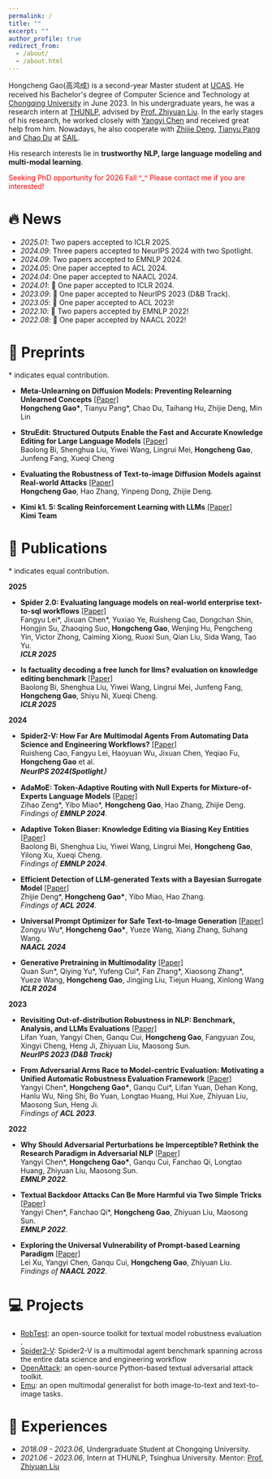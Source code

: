 ```yaml
---
permalink: /
title: ""
excerpt: ""
author_profile: true
redirect_from: 
  - /about/
  - /about.html
---
```


<!-- {% if site.google_scholar_stats_use_cdn %}
{% assign gsDataBaseUrl = "https://cdn.jsdelivr.net/gh/" | append: site.repository | append: "@" %}
{% else %}
{% assign gsDataBaseUrl = "https://raw.githubusercontent.com/" | append: site.repository | append: "/" %}
{% endif %}
{% assign url = gsDataBaseUrl | append: "google-scholar-stats/gs_data_shieldsio.json" %} -->

<span class='anchor' id='about-me'></span>

<p>Hongcheng Gao(高鸿成) is a second-year Master student at <a href="https://www.ucas.ac.cn//">UCAS</a>. He received his Bachelor's degree of Computer Science and Technology at <a href="https://cqu.edu.cn/">Chongqing University</a> in June 2023. In his undergraduate years, he was a research intern at <a href="http://nlp.csai.tsinghua.edu.cn">THUNLP</a>,  advised by <a href="http://nlp.csai.tsinghua.edu.cn/~lzy/">Prof. Zhiyuan Liu</a>. In the early stages of his research, he worked closely with <a href="https://yangyi-chen.github.io/">Yangyi Chen</a> and received great help from him. Nowadays, he also cooperate with <a href="https://thudzj.github.io/">Zhijie Deng</a>, <a href="https://p2333.github.io/">Tianyu Pang</a> and <a href="https://duchao0726.github.io/">Chao Du</a> at <a href="https://sail.sea.com/">SAIL</a>.</p>

<!-- and <a href="https://vipl.ict.ac.cn/">VIPL</a>(<a href="http://www.ict.ac.cn/">ICT</a>) -->
<!-- Hongcheng Gao(高鸿成) is nobody just hoping to make some meaningful works. His research interests lie in <strong>trustworthy NLP, large language modeling and multi-modal learning. -->

<!-- Curently, he is also a core member of <a href="https://huggingface.co/WizardLM">WizardLM Team</a> of <a href="https://www.msra.cn/">Microsoft Research</a>. -->

<!-- He received Bachelor's degree of Computer Science and Techology at <a href="https://cqu.edu.cn/">Chongqing University</a> in June 2023. In his undergraduate years, He was a research intern at <a href="http://nlp.csai.tsinghua.edu.cn">THUNLP</a>,  advised by <a href="http://nlp.csai.tsinghua.edu.cn/~lzy/">Prof. Zhiyuan Liu</a>.   -->

<!-- He also cooperate with <a href="https://thudzj.github.io">Prof.Zhijie Deng</a>(<a href="https://www.sjtu.edu.cn">SJTU</a>), <a href="https://ml.cs.tsinghua.edu.cn/~yinpeng/">Post-doc Yinpeng Dong</a>(<a href="https://www.tsinghua.edu.cn/en/">THU</a>) and <a href="https://cseweb.ucsd.edu/~haozhang/">Prof.Hao Zhang</a>(<a href="https://ucsd.edu/">UCSD</a>). -->
<!-- <br> -->
<p>
His research interests lie in <strong>trustworthy NLP, large language modeling and multi-modal learning</strong>.<br>
</p>

<p>
<font color='red'> Seeking PhD opportunity for 2026 Fall ^_^  Please contact me if you are interested!</font>
</p>


# 🔥 News
- *2025.01*: Two papers accepted to ICLR 2025.
- *2024.09*: Three papers accepted to NeurIPS 2024 with two Spotlight.
- *2024.09*: Two papers accepted to EMNLP 2024.
- *2024.05*: One paper accepted to ACL 2024.
- *2024.04*: One paper accepted to NAACL 2024.
- *2024.01*: 🎉 One paper accepted to ICLR 2024.
- *2023.09*: 🎉 One paper accepted to NeurIPS 2023 (D&B Track).
- *2023.05*: 🎉 One paper accepted to ACL 2023!
- *2022.10*: 🎉 Two papers accepted by EMNLP 2022!
- *2022.08*: 🎉 One paper accepted by NAACL 2022!
<!-- - *2022.06*: &nbsp;🎉🎉 Our textual backdoor learning toolkit *OpenBackdoor* has been released. Please check out [here](https://github.com/thunlp/OpenBackdoor)! -->





# 📝 Preprints 
\* indicates equal contribution.


- **Meta-Unlearning on Diffusion Models: Preventing Relearning Unlearned Concepts** [\[Paper\]](https://arxiv.org/abs/2410.12777)<br>
**Hongcheng Gao\***, Tianyu Pang\*, Chao Du, Taihang Hu, Zhijie Deng, Min Lin

- **StruEdit: Structured Outputs Enable the Fast and Accurate Knowledge Editing for Large Language Models** [\[Paper\]](https://arxiv.org/abs/2409.10132)<br>
Baolong Bi, Shenghua Liu, Yiwei Wang, Lingrui Mei, **Hongcheng Gao**, Junfeng Fang, Xueqi Cheng

- **Evaluating the Robustness of Text-to-image Diffusion Models against Real-world Attacks** [\[Paper\]](https://arxiv.org/abs/2306.13103)<br> 
**Hongcheng Gao**, Hao Zhang, Yinpeng Dong, Zhijie Deng. <br>

- **Kimi k1. 5: Scaling Reinforcement Learning with LLMs** [\[Paper\]](https://arxiv.org/abs/2501.12599)<br>
**Kimi Team**
  
<!-- *Under Review by **NeurIPS 2023*** -->

<!-- *Under Review by **NeurIPS 2023*** -->

<!-- *Under Review by **NeurIPS 2023*** -->

<!-- - **DEPP: A Novel Crystal Descriptor and Application in Ionic Batteries Voltage Prediction** <br>
Dongchen Jin\*, **Hongcheng Gao\***, Haoran Luo\*, Linlin He, Chao Yang, Yujie Zheng. <br>
*Under Review by **npj Computational Materials** (Sister journal of **<font color="dd0000">Nature</font>**)* -->


# 📝 Publications 
\* indicates equal contribution.

<!-- <table><tr><td>
    <img src="../images/calibration.png" style="border:1.2px solid #464646;padding:5px;border-radius:10px;box-shadow:1.2px 1.2px #bbbbbb" alt="" width="450px" />&nbsp;</td>
    <td align="left">
    <p>
      <b>A Close Look into the Calibration of Pre-trained Language Models</b>. <a href="https://arxiv.org/abs/2211.00151">[Paper]</a><br>
      Yangyi Chen*, <b>Lifan Yuan*</b>, Ganqu Cui, Zhiyuan Liu, Heng Ji. <br>
      <em><b>What</b></em>: An emperical study on the calibration of PLMs and existing calibration methods. <br>
      <em><b>Results</b></em>: Language models do not learn to be calibrated in training, and existing methods fail to tackle the miscalibration problems.<br>
      <em><b>Insights</b></em>: Learnable calibration methods, which directly collect data to train PLMs on the calibration task, demonstrate a great potential in improving PLMs' calibration.<br>
    </p>
</td></tr></table> -->

**2025**
- **Spider 2.0: Evaluating language models on real-world enterprise text-to-sql workflows** [\[Paper\]](https://arxiv.org/abs/2411.07763)<br>
Fangyu Lei\*, Jixuan Chen\*, Yuxiao Ye, Ruisheng Cao, Dongchan Shin, Hongjin Su, Zhaoqing Suo, **Hongcheng Gao**, Wenjing Hu, Pengcheng Yin, Victor Zhong, Caiming Xiong, Ruoxi Sun, Qian Liu, Sida Wang, Tao Yu. <br>
***ICLR 2025***

- **Is factuality decoding a free lunch for llms? evaluation on knowledge editing benchmark** [\[Paper\]](https://arxiv.org/abs/2404.00216)<br>
Baolong Bi, Shenghua Liu, Yiwei Wang, Lingrui Mei, Junfeng Fang, **Hongcheng Gao**, Shiyu Ni, Xueqi Cheng. <br>
***ICLR 2025***



**2024**
- **Spider2-V: How Far Are Multimodal Agents From Automating Data Science and Engineering Workflows?** [\[Paper\]](https://arxiv.org/abs/2406.13233)<br>
Ruisheng Cao, Fangyu Lei, Haoyuan Wu, Jixuan Chen, Yeqiao Fu, **Hongcheng Gao** et al. <br>
***NeurIPS 2024(Spotlight）***

- **AdaMoE: Token-Adaptive Routing with Null Experts for Mixture-of-Experts Language Models** [\[Paper\]](https://arxiv.org/abs/2406.13233)<br>
Zihao Zeng\*, Yibo Miao\*, **Hongcheng Gao**, Hao Zhang, Zhijie Deng. <br>
*Findings of **EMNLP 2024***.<br>

- **Adaptive Token Biaser: Knowledge Editing via Biasing Key Entities** [\[Paper\]](https://arxiv.org/abs/2406.12468)<br> 
Baolong Bi, Shenghua Liu, Yiwei Wang, Lingrui Mei, **Hongcheng Gao**, Yilong Xu, Xueqi Cheng. <br>
*Findings of **EMNLP 2024***.<br>

- **Efficient Detection of LLM-generated Texts with a Bayesian Surrogate Model** [\[Paper\]](https://arxiv.org/abs/2305.16617)<br>
Zhijie Deng\*, **Hongcheng Gao\***, Yibo Miao, Hao Zhang. <br>
*Findings of **ACL 2024***.<br>

- **Universal Prompt Optimizer for Safe Text-to-Image Generation** [\[Paper\]](https://arxiv.org/abs/2402.10882)<br> 
Zongyu Wu\*, **Hongcheng Gao\***, Yueze Wang, Xiang Zhang, Suhang Wang. <br>
***NAACL 2024***

- **Generative Pretraining in Multimodality** [\[Paper\]](https://arxiv.org/abs/2307.05222)<br> 
Quan Sun\*, Qiying Yu\*, Yufeng Cui\*, Fan Zhang\*, Xiaosong Zhang\*, Yueze Wang, **Hongcheng Gao**, Jingjing Liu, Tiejun Huang, Xinlong Wang<br>
***ICLR 2024***

**2023**

- **Revisiting Out-of-distribution Robustness in NLP: Benchmark, Analysis, and LLMs Evaluations** [\[Paper\]](http://arxiv.org/abs/2306.04618)<br>
Lifan Yuan, Yangyi Chen, Ganqu Cui, **Hongcheng Gao**, Fangyuan Zou, Xingyi Cheng, Heng Ji, Zhiyuan Liu, Maosong Sun. <br>
***NeurIPS 2023 (D&B Track)***

- **From Adversarial Arms Race to Model-centric Evaluation: Motivating a Unified Automatic Robustness Evaluation Framework** [\[Paper\]](https://arxiv.org/abs/2305.18503)<br>
Yangyi Chen\*, **Hongcheng Gao\***, Ganqu Cui\*, Lifan Yuan, Dehan Kong, Hanlu Wu, Ning Shi, Bo Yuan, Longtao Huang, Hui Xue, Zhiyuan Liu, Maosong Sun, Heng Ji. <br>
*Findings of **ACL 2023***.<br>

**2022**

- **Why Should Adversarial Perturbations be Imperceptible? Rethink the Research Paradigm in Adversarial NLP** [\[Paper\]](https://arxiv.org/abs/2210.10683)<br>
Yangyi Chen\*, **Hongcheng Gao\***, Ganqu Cui, Fanchao Qi, Longtao Huang, Zhiyuan Liu, Maosong Sun. <br>
***EMNLP 2022***.<br>

- **Textual Backdoor Attacks Can Be More Harmful via Two Simple Tricks** [\[Paper\]](https://arxiv.org/abs/2110.08247)<br>
Yangyi Chen\*, Fanchao Qi\*, **Hongcheng Gao**, Zhiyuan Liu, Maosong Sun. <br>
***EMNLP 2022***.<br>


- **Exploring the Universal Vulnerability of Prompt-based Learning Paradigm** [\[Paper\]](https://aclanthology.org/2022.findings-naacl.137)<br>
Lei Xu, Yangyi Chen, Ganqu Cui, **Hongcheng Gao**, Zhiyuan Liu.<br>
*Findings of **NAACL 2022***.<br>


# 💻 Projects

- [RobTest](https://github.com/thunlp/RobTest): an open-source toolkit for textual model robustness evaluation .<br>
- [Spider2-V](https://github.com/xlang-ai/Spider2-V): Spider2-V is a multimodal agent benchmark spanning across the entire data science and engineering workflow 
- [OpenAttack](https://github.com/thunlp/OpenAttack): an open-source Python-based textual adversarial attack toolkit.<br>
- [Emu](https://github.com/baaivision/Emu): an open multimodal generalist for both image-to-text and text-to-image tasks. <br>


<!-- # 📄 Academic Services
- Journey Reviews:
<a href="https://www.springer.com/journal/10994">Machine Learning</a>,  -->

<!-- **Conference Reviews**

2023: ACL, ARR.

2022: NeurIPS, EMNLP, ARR. --> 


<!-- # 🎖 Honors and Awards
- Outstanding Graduate, HUST, 2023
- Optics Valley Morning Star Scholarship, China Optics Valley, 2022
- Scholarship for Scientific and Technological Innovation, HUST, 2022
- National Scholarship, China, 2020
- Outstanding Undergraduate, HUST, 2020
- Merit Student, HUST, 2020
- First Prize in Provinces, Chinese Chemistry Olympiad, 2018 -->

# 📖 Experiences

- *2018.09 - 2023.06*, Undergraduate Student at Chongqing University.
- *2021.06 - 2023.06*, Intern at THUNLP, Tsinghua University. Mentor: <a href="http://nlp.csai.tsinghua.edu.cn/~lzy/">Prof. Zhiyuan Liu</a>

<!-- # 💬 Invited Talks
- *2021.06*, Lorem ipsum dolor sit amet, consectetur adipiscing elit. Vivamus ornare aliquet ipsum, ac tempus justo dapibus sit amet. 
- *2021.03*, Lorem ipsum dolor sit amet, consectetur adipiscing elit. Vivamus ornare aliquet ipsum, ac tempus justo dapibus sit amet.  \| [\[video\]](https://github.com/)

# 💻 Internships
- *2019.05 - 2020.02*, [Lorem](https://github.com/), China. -->
